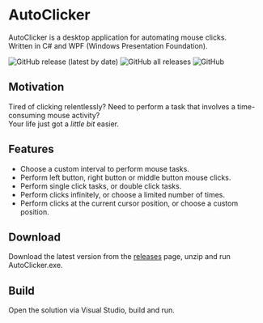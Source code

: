 # AutoClicker

AutoClicker is a desktop application for automating mouse clicks.
<br>Written in C# and WPF (Windows Presentation Foundation).

![GitHub release (latest by date)](https://img.shields.io/github/v/release/oriash93/AutoClicker?style=plastic)
![GitHub all releases](https://img.shields.io/github/downloads/oriash93/AutoClicker/total?style=plastic)
![GitHub](https://img.shields.io/github/license/oriash93/AutoClicker?style=plastic)

## Motivation

Tired of clicking relentlessly? Need to perform a task that involves a time-consuming mouse activity?
<br>Your life just got a _little bit_ easier.


## Features
* Choose a custom interval to perform mouse tasks.
* Perform left button, right button or middle button mouse clicks.
* Perform single click tasks, or double click tasks.
* Perform clicks infinitely, or choose a limited number of times.
* Perform clicks at the current cursor position, or choose a custom position. 

## Download ##
Download the latest version from the [releases](https://github.com/oriash93/AutoClicker/releases) page, unzip and run AutoClicker.exe.

## Build ##
Open the solution via Visual Studio, build and run.
